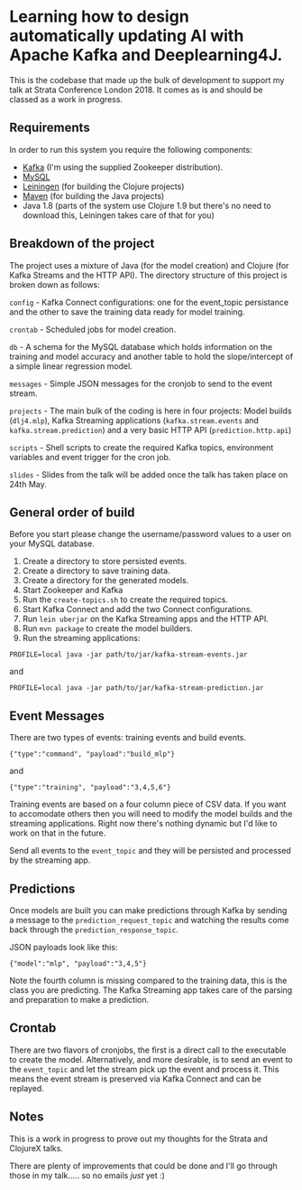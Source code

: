 # Learning how to design automatically updating AI with Apache Kafka and Deeplearning4J.

This is the codebase that made up the bulk of development to support my talk at Strata Conference London 2018. It comes as is and should be classed as a work in progress. 

## Requirements
In order to run this system you require the following components:

* [Kafka](http://kafka.apache.org) (I'm using the supplied Zookeeper distribution).
* [MySQL](http://www.mysql.com)
* [Leiningen](https://leiningen.org/) (for building the Clojure projects)
* [Maven](http://maven.apache.org) (for building the Java projects) 
* Java 1.8 (parts of the system use Clojure 1.9 but there's no need to download this, Leiningen takes care of that for you)

## Breakdown of the project

The project uses a mixture of Java (for the model creation) and Clojure (for Kafka Streams and the HTTP API). The directory structure of this project is broken down as follows:

`config` - Kafka Connect configurations: one for the event_topic persistance and the other to save the training data ready for model training.

`crontab` - Scheduled jobs for model creation.

`db` - A schema for the MySQL database which holds information on the training and model accuracy and another table to hold the slope/intercept of a simple linear regression model.

`messages` - Simple JSON messages for the cronjob to send to the event stream.

`projects` - The main bulk of the coding is here in four projects: Model builds (`dlj4.mlp`), Kafka Streaming applications (`kafka.stream.events` and `kafka.stream.prediction`) and a very basic HTTP API (`prediction.http.api`)

`scripts` - Shell scripts to create the required Kafka topics, environment variables and event trigger for the cron job.

`slides` - Slides from the talk will be added once the talk has taken place on 24th May.

## General order of build

Before you start please change the username/password values to a user on your MySQL database.

1. Create a directory to store persisted events.
2. Create a directory to save training data.
3. Create a directory for the generated models.
4. Start Zookeeper and Kafka
5. Run the `create-topics.sh` to create the required topics.
6. Start Kafka Connect and add the two Connect configurations.
7. Run `lein uberjar` on the Kafka Streaming apps and the HTTP API.
8. Run `mvn package` to create the model builders.
9. Run the streaming applications:

```
PROFILE=local java -jar path/to/jar/kafka-stream-events.jar
```

and 

```
PROFILE=local java -jar path/to/jar/kafka-stream-prediction.jar
```

## Event Messages

There are two types of events: training events and build events. 

```
{"type":"command", "payload":"build_mlp"}
```

and

```
{"type":"training", "payload":"3,4,5,6"}
```
  
Training events are based on a four column piece of CSV data. If you want to accomodate others then you will need to modify the model builds and the streaming applications. Right now there's nothing dynamic but I'd like to work on that in the future. 

Send all events to the `event_topic` and they will be persisted and processed by the streaming app.

## Predictions

Once models are built you can make predictions through Kafka by sending a message to the `prediction_request_topic` and watching the results come back through the `prediction_response_topic`. 

JSON payloads look like this:

```
{"model":"mlp", "payload":"3,4,5"}
```

Note the fourth column is missing compared to the training data, this is the class you are predicting. The Kafka Streaming app takes care of the parsing and preparation to make a prediction.

## Crontab
There are two flavors of cronjobs, the first is a direct call to the executable to create the model. Alternatively, and more desirable, is to send an event to the `event_topic` and let the stream pick up the event and process it. This means the event stream is preserved via Kafka Connect and can be replayed.

## Notes
This is a work in progress to prove out my thoughts for the Strata and ClojureX talks. 

There are plenty of improvements that could be done and I'll go through those in my talk..... so no emails _just_ yet :)

  

